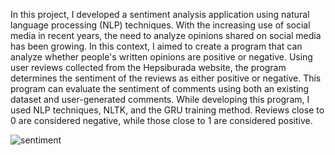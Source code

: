 In this project, I developed a sentiment analysis application using natural language processing (NLP) techniques. With the increasing use of social media in recent years, the need to analyze opinions shared on social media has been growing. In this context, I aimed to create a program that can analyze whether people's written opinions are positive or negative. Using user reviews collected from the Hepsiburada website, the program determines the sentiment of the reviews as either positive or negative. This program can evaluate the sentiment of comments using both an existing dataset and user-generated comments. While developing this program, I used NLP techniques, NLTK, and the GRU training method. Reviews close to 0 are considered negative, while those close to 1 are considered positive.

![sentiment](https://github.com/sevinozcn/Sentiment-Analsis/assets/79862833/bfb3af17-a120-4035-b9fc-6b49101c34a7)
